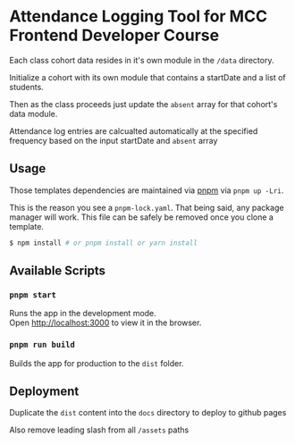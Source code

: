 # Attendance Logging Tool for MCC Frontend Developer Course

Each class cohort data resides in it's own module in the `/data` directory.

Initialize a cohort with its own module that contains a startDate and a list of students.

Then as the class proceeds just update the `absent` array for that cohort's data module.

Attendance log entries are calcualted automatically at the specified frequency based on the input startDate and `absent` array

## Usage

Those templates dependencies are maintained via [pnpm](https://pnpm.io) via `pnpm up -Lri`.

This is the reason you see a `pnpm-lock.yaml`. That being said, any package manager will work. This file can be safely be removed once you clone a template.

```bash
$ npm install # or pnpm install or yarn install
```

## Available Scripts

### `pnpm start`

Runs the app in the development mode.<br>
Open [http://localhost:3000](http://localhost:3000) to view it in the browser.

### `pnpm run build`

Builds the app for production to the `dist` folder.<br>

## Deployment

Duplicate the `dist` content into the `docs` directory to deploy to github pages

Also remove leading slash from all `/assets` paths
